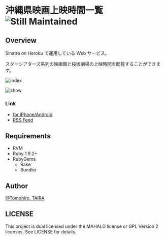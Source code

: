 沖縄県映画上映時間一覧 ![Still Maintained](http://stillmaintained.com/Tomohiro/okinawa_movie.png)
================================================================================


Overview
--------------------------------------------------------------------------------

Sinatra on Heroku で運用している Web サービス。

スターシアターズ系列の映画館と桜坂劇場の上映時間を閲覧することができます。

![index](http://cl.ly/0Z1y2m3M1t430N3u2U2K/okinawa_movie_index.png)

![show](http://cl.ly/2h1X2m1h2C0h3E0U1w2Q/okinawa_movie_show.png)


### Link

- [for iPhone/Android](http://okinawa-movie.heroku.com)
- [RSS Feed](http://okinawa-movie.heroku.com/feed.xml)


Requirements
-------------------------------------------------------------------------------

- RVM
- Ruby 1.9.2+
- RubyGems
    - Rake
    - Bundler


Author
-------------------------------------------------------------------------------

[@Tomohiro, TAIRA](http://twitter.com/Tomohiro)


LICENSE
-------------------------------------------------------------------------------

This project is dual licensed under the MAHALO license or GPL Version 2 licenses.
See LICENSE for details.
